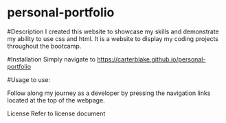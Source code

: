 # personal-portfolio

#Description
I created this website to showcase my skills and demonstrate my ability to use css and html. It is a website to display my coding projects throughout the bootcamp.

#Installation
Simply navigate to https://carterblake.github.io/personal-portfolio

#Usage
to use:

Follow along my journey as a developer by pressing the navigation links located at the top of the webpage.


License
Refer to license document
